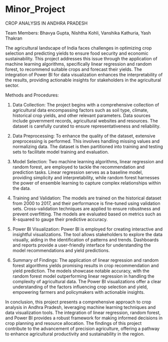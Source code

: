 # Minor_Project
CROP ANALYSIS IN ANDHRA PRADESH 

Team Members: Bhavya Gupta, Nishtha Kohli, Vanshika Kathuria, Yash Thakran

The agricultural landscape of India faces challenges in optimizing crop selection and predicting yields to ensure food security and economic sustainability. 
This project addresses this issue through the application of machine learning algorithms, specifically linear regression and random forest, to recommend suitable crops and forecast their yields. 
The integration of Power BI for data visualization enhances the interpretability of the results, providing actionable insights for stakeholders in the agricultural sector.

Methods and Procedures:

1. Data Collection:
The project begins with a comprehensive collection of agricultural data encompassing factors such as soil type, climate, historical crop yields, and other relevant parameters. Data sources include government records, agricultural websites and resources. The dataset is carefully curated to ensure representativeness and reliability.

2. Data Preprocessing:
To enhance the quality of the dataset, extensive preprocessing is performed. This involves handling missing values and normalizing data. The dataset is then partitioned into training and testing sets to facilitate model training and evaluation.

3. Model Selection:
Two machine learning algorithms, linear regression and random forest, are employed to tackle the recommendation and prediction tasks. Linear regression serves as a baseline model, providing simplicity and interpretability, while random forest harnesses the power of ensemble learning to capture complex relationships within the data.

4. Training and Validation:
The models are trained on the historical dataset from 2000 to 2017, and their performance is fine-tuned using validation sets. Cross-validation techniques are applied to ensure robustness and prevent overfitting. The models are evaluated based on metrics such as R-squared to gauge their predictive accuracy.

5. Power BI Visualization:
Power BI is employed for creating interactive and insightful visualizations. The tool allows stakeholders to explore the data visually, aiding in the identification of patterns and trends. Dashboards and reports provide a user-friendly interface for understanding the model recommendations and yield predictions.

6. Summary of Findings:
The application of linear regression and random forest algorithms yields promising results in crop recommendation and yield prediction. The models showcase notable accuracy, with the random forest model outperforming linear regression in handling the complexity of agricultural data. The Power BI visualizations offer a clear understanding of the factors influencing crop selection and yield, empowering farmers and policymakers with actionable insights.

In conclusion, this project presents a comprehensive approach to crop analysis in Andhra Pradesh, leveraging machine learning techniques and data visualization tools. The integration of linear regression, random forest, and Power BI provides a robust framework for making informed decisions in crop planning and resource allocation. The findings of this project contribute to the advancement of precision agriculture, offering a pathway to enhance agricultural productivity and sustainability in the region.



